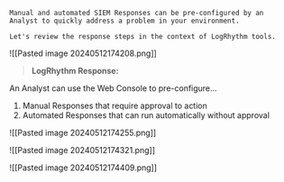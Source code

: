 
```
Manual and automated SIEM Responses can be pre-configured by an Analyst to quickly address a problem in your environment.

Let's review the response steps in the context of LogRhythm tools.
```

![[Pasted image 20240512174208.png]]

>**LogRhythm Response:**

An Analyst can use the Web Console to pre-configure...

1. Manual Responses that require approval to action
2. Automated Responses that can run automatically without approval


![[Pasted image 20240512174255.png]]


![[Pasted image 20240512174321.png]]


![[Pasted image 20240512174409.png]]

